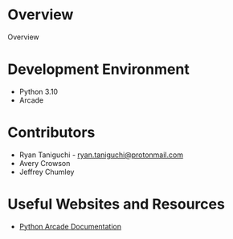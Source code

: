 # Overview
Overview 

# Development Environment
* Python 3.10
* Arcade

# Contributors
* Ryan Taniguchi - ryan.taniguchi@protonmail.com
* Avery Crowson
* Jeffrey Chumley

# Useful Websites and Resources
* [Python Arcade Documentation](https://api.arcade.academy/en/latest/)
